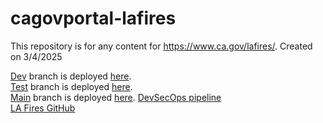 # cagovportal-lafires

This repository is for any content for https://www.ca.gov/lafires/. Created on 3/4/2025

[Dev](https://github.com/Office-of-Digital-Services/cagovportal-lafires/tree/dev) branch is deployed
[here](https://dev-cagov.cdt.ca.gov/lafires/).  
[Test](https://github.com/Office-of-Digital-Services/cagovportal-lafires/tree/test) branch is deployed
[here](https://test-cagov.cdt.ca.gov/lafires/).  
[Main](https://github.com/Office-of-Digital-Services/cagovportal-lafires) branch is deployed
[here](https://www.ca.gov/lafires/).
[DevSecOps pipeline](https://calenterprise.visualstudio.com/CDT.ODI.Ca.Gov.LAFires.Website)  
[LA Fires GitHub](https://github.com/Office-of-Digital-Services/cagovportal-lafires/)
